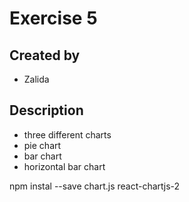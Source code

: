 # Exercise 5

## Created by
- Zalida

## Description 
- three different charts
- pie chart
- bar chart
- horizontal bar chart

npm instal --save chart.js react-chartjs-2
